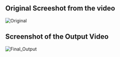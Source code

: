 

## Original Screeshot from the video

![Original](https://user-images.githubusercontent.com/22385974/89303749-37e7f200-d68a-11ea-868e-64d642ff5e4c.PNG)


## Screenshot of the Output Video

![Final_Output](https://user-images.githubusercontent.com/22385974/89303767-3fa79680-d68a-11ea-90e2-6e841a15ae83.PNG)
